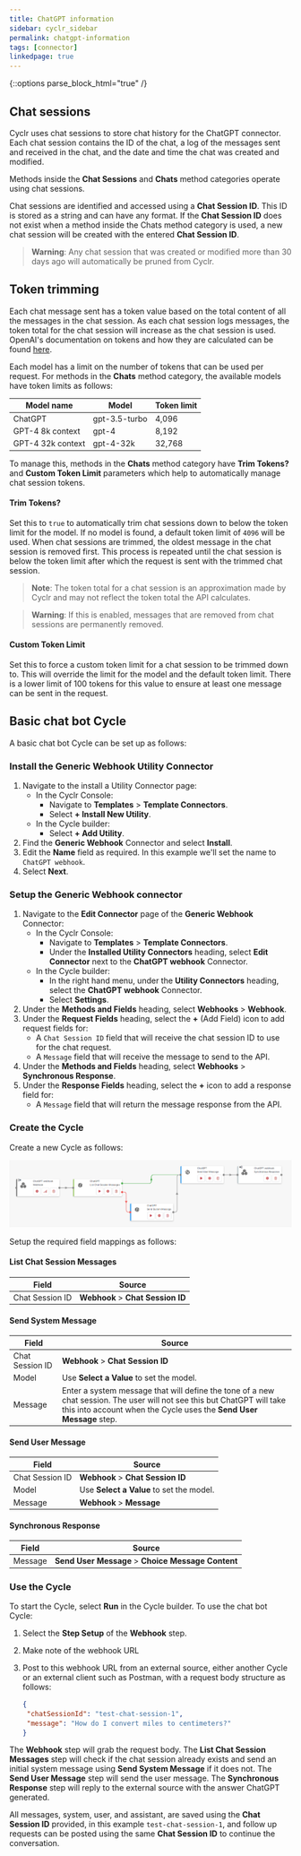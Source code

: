 ```yaml
---
title: ChatGPT information
sidebar: cyclr_sidebar
permalink: chatgpt-information
tags: [connector]
linkedpage: true
---
```

{::options parse_block_html="true" /}
<section class="card">
  
## Chat sessions

Cyclr uses chat sessions to store chat history for the ChatGPT connector. Each chat session contains the ID of the chat, a log of the messages sent and received in the chat, and the date and time the chat was created and modified.

Methods inside the **Chat Sessions** and **Chats** method categories operate using chat sessions.

Chat sessions are identified and accessed using a **Chat Session ID**. This ID is stored as a string and can have any format. If the **Chat Session ID** does not exist when a method inside the Chats method category is used, a new chat session will be created with the entered **Chat Session ID**.

> **Warning**: Any chat session that was created or modified more than 30 days ago will automatically be pruned from Cyclr.

</section>

<section class="card">
  
## Token trimming

Each chat message sent has a token value based on the total content of all the messages in the chat session. As each chat session logs messages, the token total for the chat session will increase as the chat session is used. OpenAI's documentation on tokens and how they are calculated can be found [here](https://help.openai.com/en/articles/4936856-what-are-tokens-and-how-to-count-them).

Each model has a limit on the number of tokens that can be used per request. For methods in the **Chats** method category, the available models have token limits as follows:

| Model name        | Model         | Token limit |
| ----------------- | ------------- | ----------- |
| ChatGPT           | gpt-3.5-turbo | 4,096       |
| GPT-4 8k context  | gpt-4         | 8,192       |
| GPT-4 32k context | gpt-4-32k     | 32,768      |

To manage this, methods in the **Chats** method category have **Trim Tokens?** and **Custom Token Limit** parameters which help to automatically manage chat session tokens.

#### Trim Tokens? 

Set this to `true` to automatically trim chat sessions down to below the token limit for the model. If no model is found, a default token limit of `4096` will be used. When chat sessions are trimmed, the oldest message in the chat session is removed first. This process is repeated until the chat session is below the token limit after which the request is sent with the trimmed chat session.

> **Note**: The token total for a chat session is an approximation made by Cyclr and may not reflect the token total the API calculates.

> **Warning**: If this is enabled, messages that are removed from chat sessions are permanently removed.

#### Custom Token Limit

Set this to force a custom token limit for a chat session to be trimmed down to. This will override the limit for the model and the default token limit. There is a lower limit of 100 tokens for this value to ensure at least one message can be sent in the request.

</section>

## Basic chat bot Cycle

A basic chat bot Cycle can be set up as follows:

### Install the Generic Webhook Utility Connector

1. Navigate to the install a Utility Connector page:
   - In the Cyclr Console:
     - Navigate to **Templates** > **Template Connectors**.
     - Select **+ Install New Utility**.
   - In the Cycle builder:
     - Select **+ Add Utility**.
2. Find the **Generic Webhook** Connector and select **Install**.
3. Edit the **Name** field as required. In this example we'll set the name to `ChatGPT webhook`.
4. Select **Next**.

### Setup the Generic Webhook connector

1. Navigate to the **Edit Connector** page of the **Generic Webhook** Connector:
   - In the Cyclr Console:
     - Navigate to **Templates** > **Template Connectors**.
     - Under the **Installed Utility Connectors** heading, select **Edit Connector** next to the **ChatGPT webhook** Connector.
   - In the Cycle builder:
     - In the right hand menu, under the **Utility Connectors** heading, select the **ChatGPT webhook** Connector.
     - Select **Settings**.
2. Under the **Methods and Fields** heading, select **Webhooks** > **Webhook**.
3. Under the **Request Fields** heading, select the **+** (Add Field) icon to add request fields for:
   - A `Chat Session ID` field that will receive the chat session ID to use for the chat request.
   - A `Message` field that will receive the message to send to the API.
4. Under the **Methods and Fields** heading, select **Webhooks** > **Synchronous Response**.
5. Under the **Response Fields** heading, select the **+**  icon to add a response field for:
   - A `Message` field that will return the message response from the API.

### Create the Cycle

Create a new Cycle as follows:

![chatgpt-cycle](./images/chatgpt-cycle.png)

Setup the required field mappings as follows:

#### List Chat Session Messages

| Field           | Source                            |
| --------------- | --------------------------------- |
| Chat Session ID | **Webhook** > **Chat Session ID** |

#### Send System Message

| Field           | Source                                                       |
| --------------- | ------------------------------------------------------------ |
| Chat Session ID | **Webhook** > **Chat Session ID**                            |
| Model           | Use **Select a Value** to set the model.                     |
| Message         | Enter a system message that will define the tone of a new chat session. The user will not see this but ChatGPT will take this into account when the Cycle uses the **Send User Message** step. |

#### Send User Message

| Field           | Source                                   |
| --------------- | ---------------------------------------- |
| Chat Session ID | **Webhook** > **Chat Session ID**        |
| Model           | Use **Select a Value** to set the model. |
| Message         | **Webhook** > **Message**                |

#### Synchronous Response

| Field   | Source                                             |
| ------- | -------------------------------------------------- |
| Message | **Send User Message** > **Choice Message Content** |

### Use the Cycle

To start the Cycle, select **Run** in the Cycle builder. To use the chat bot Cycle:

1. Select the **Step Setup** of the **Webhook** step.

2. Make note of the webhook URL

3. Post to this webhook URL from an external source, either another Cycle or an external client such as Postman, with a request body structure as follows:

   ```json
   {
   	"chatSessionId": "test-chat-session-1",
   	"message": "How do I convert miles to centimeters?"
   }
   ```

The **Webhook** step will grab the request body. The **List Chat Session Messages** step will check if the chat session already exists and send an initial system message using **Send System Message** if it does not. The **Send User Message** step will send the user message. The **Synchronous Response** step will reply to the external source with the answer ChatGPT generated.

All messages, system, user, and assistant, are saved using the **Chat Session ID** provided, in this example `test-chat-session-1`, and follow up requests can be posted using the same **Chat Session ID** to continue the conversation.
